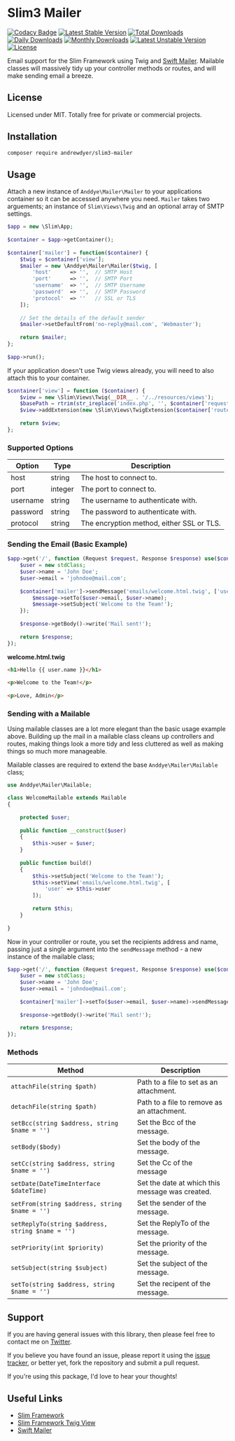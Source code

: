 # Slim3 Mailer

[![Codacy Badge](https://api.codacy.com/project/badge/Grade/22e680c56faa40a493455089195bf841)](https://www.codacy.com/app/andrewdyer/slim3-mailer?utm_source=github.com&amp;utm_medium=referral&amp;utm_content=andrewdyer/slim3-mailer&amp;utm_campaign=Badge_Grade)
[![Latest Stable Version](https://poser.pugx.org/andrewdyer/slim3-mailer/v/stable)](https://packagist.org/packages/andrewdyer/slim3-mailer)
[![Total Downloads](https://poser.pugx.org/andrewdyer/slim3-mailer/downloads)](https://packagist.org/packages/andrewdyer/slim3-mailer)
[![Daily Downloads](https://poser.pugx.org/andrewdyer/slim3-mailer/d/daily)](https://packagist.org/packages/andrewdyer/slim3-mailer)
[![Monthly Downloads](https://poser.pugx.org/andrewdyer/slim3-mailer/d/monthly)](https://packagist.org/packages/andrewdyer/slim3-mailer)
[![Latest Unstable Version](https://poser.pugx.org/andrewdyer/slim3-mailer/v/unstable)](https://packagist.org/packages/andrewdyer/slim3-mailer)
[![License](https://poser.pugx.org/andrewdyer/slim3-mailer/license)](https://packagist.org/packages/andrewdyer/slim3-mailer)

Email support for the Slim Framework using Twig and 
[Swift Mailer](https://github.com/swiftmailer/swiftmailer). Mailable classes will
massively  tidy up your controller methods or routes, and will make sending email 
a breeze.

## License

Licensed under MIT. Totally free for private or commercial projects.

## Installation

```bash
composer require andrewdyer/slim3-mailer
```

## Usage

Attach a new instance of `Anddye\Mailer\Mailer` to your applications container so 
it can be accessed anywhere you need. `Mailer` takes two arguements; an instance of 
`Slim\Views\Twig` and an optional array of SMTP settings.

```php
$app = new \Slim\App;
    
$container = $app->getContainer();
       
$container['mailer'] = function($container) {
    $twig = $container['view'];
    $mailer = new \Anddye\Mailer\Mailer($twig, [
        'host'      => '',  // SMTP Host
        'port'      => '',  // SMTP Port
        'username'  => '',  // SMTP Username
        'password'  => '',  // SMTP Password
        'protocol'  => ''   // SSL or TLS
    ]);
        
    // Set the details of the default sender
    $mailer->setDefaultFrom('no-reply@mail.com', 'Webmaster');
    
    return $mailer;
};
    
$app->run();
```

If your application doesn't use Twig views already, you will need to also attach 
this to your container.

```php
$container['view'] = function ($container) {
    $view = new \Slim\Views\Twig(__DIR__ . '/../resources/views');
    $basePath = rtrim(str_ireplace('index.php', '', $container['request']->getUri()->getBasePath()), '/');
    $view->addExtension(new \Slim\Views\TwigExtension($container['router'], $basePath));
    
    return $view;
};
``` 

### Supported Options

| Option | Type | Description |
| --- | --- | --- |
| host | string | The host to connect to. |
| port | integer | The port to connect to. |
| username | string | The username to authenticate with. |
| password | string | The password to authenticate with. |
| protocol | string | The encryption method, either SSL or TLS. |

### Sending the Email (Basic Example)

```php
$app->get('/', function (Request $request, Response $response) use($container) {
    $user = new stdClass;
    $user->name = 'John Doe';
    $user->email = 'johndoe@mail.com';
    
    $container['mailer']->sendMessage('emails/welcome.html.twig', ['user' => $user], function($message) use($user) {
        $message->setTo($user->email, $user->name);
        $message->setSubject('Welcome to the Team!');
    });
    
    $response->getBody()->write('Mail sent!');
    
    return $response;
});
```
**welcome.html.twig**

```html
<h1>Hello {{ user.name }}</h1>
    
<p>Welcome to the Team!</p>
    
<p>Love, Admin</p>
```

### Sending with a Mailable

Using mailable classes are a lot more elegant than the basic usage example above. Building 
up the mail in a mailable class cleans up controllers and routes, making things look 
a more tidy and less cluttered as well as making things so much more manageable.

Mailable classes are required to extend the base `Anddye\Mailer\Mailable` class;

```php
use Anddye\Mailer\Mailable;

class WelcomeMailable extends Mailable
{
    
    protected $user;
    
    public function __construct($user)
    {
        $this->user = $user;
    }
    
    public function build()
    {
        $this->setSubject('Welcome to the Team!');
        $this->setView('emails/welcome.html.twig', [
            'user' => $this->user
        ]);
        
        return $this;
    }
    
}
```

Now in your controller or route, you set the recipients address and name, passing 
just a single argument into the `sendMessage` method - a new instance of the mailable 
class;

```php
$app->get('/', function (Request $request, Response $response) use($container) {
    $user = new stdClass;
    $user->name = 'John Doe';
    $user->email = 'johndoe@mail.com';
    
    $container['mailer']->setTo($user->email, $user->name)->sendMessage(new WelcomeMailable($user));
     
    $response->getBody()->write('Mail sent!');
    
    return $response;
});
```

### Methods

| Method | Description |
| --- | --- |
| `attachFile(string $path)` | Path to a file to set as an attachment. |
| `detachFile(string $path)` | Path to a file to remove as an attachment. |
| `setBcc(string $address, string $name = '')` | Set the Bcc of the message. |
| `setBody($body)` | Set the body of the message. |
| `setCc(string $address, string $name = '')` | Set the Cc of the message |
| `setDate(DateTimeInterface $dateTime)` | Set the date at which this message was created. |
| `setFrom(string $address, string $name = '')` | Set the sender of the message. |
| `setReplyTo(string $address, string $name = '')` | Set the ReplyTo of the message. |
| `setPriority(int $priority)` | Set the priority of the message. |
| `setSubject(string $subject)` | Set the subject of the message. |
| `setTo(string $address, string $name = '')` | Set the recipent of the message. |

## Support

If you are having general issues with this library, then please feel free to contact me on [Twitter](https://twitter.com/andyer92).

If you believe you have found an issue, please report it using the [issue tracker](https://github.com/andrewdyer/slim3-mailer/issues), or better yet, fork the repository and submit a pull request.

If you're using this package, I'd love to hear your thoughts!

## Useful Links

* [Slim Framework](https://www.slimframework.com)
* [Slim Framework Twig View](https://github.com/slimphp/Twig-View)
* [Swift Mailer](https://github.com/swiftmailer/swiftmailer)
